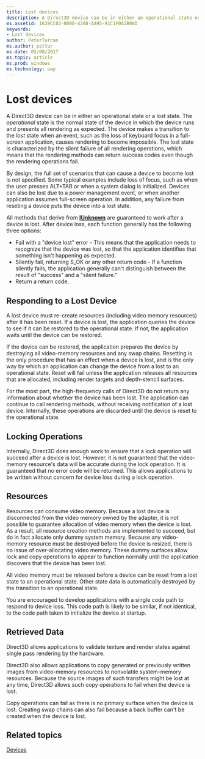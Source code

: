 ```yaml
---
title: Lost devices
description: A Direct3D device can be in either an operational state or a lost state.
ms.assetid: 1639CC02-8000-4208-AA95-91C1F0A3B08D
keywords:
- Lost devices
author: PeterTurcan
ms.author: pettur
ms.date: 02/08/2017
ms.topic: article
ms.prod: windows
ms.technology: uwp
---
```


# Lost devices


A Direct3D device can be in either an operational state or a lost state. The *operational* state is the normal state of the device in which the device runs and presents all rendering as expected. The device makes a transition to the *lost* state when an event, such as the loss of keyboard focus in a full-screen application, causes rendering to become impossible. The lost state is characterized by the silent failure of all rendering operations, which means that the rendering methods can return success codes even though the rendering operations fail.

By design, the full set of scenarios that can cause a device to become lost is not specified. Some typical examples include loss of focus, such as when the user presses ALT+TAB or when a system dialog is initialized. Devices can also be lost due to a power management event, or when another application assumes full-screen operation. In addition, any failure from reseting a device puts the device into a lost state.

All methods that derive from [**IUnknown**](https://msdn.microsoft.com/library/windows/desktop/ms680509) are guaranteed to work after a device is lost. After device loss, each function generally has the following three options:

-   Fail with a "device lost" error - This means that the application needs to recognize that the device was lost, so that the application identifies that something isn't happening as expected.
-   Silently fail, returning S\_OK or any other return code - If a function silently fails, the application generally can't distinguish between the result of "success" and a "silent failure."
-   Return a return code.

## <span id="Responding_to_a_Lost_Device"></span><span id="responding_to_a_lost_device"></span><span id="RESPONDING_TO_A_LOST_DEVICE"></span>Responding to a Lost Device


A lost device must re-create resources (including video memory resources) after it has been reset. If a device is lost, the application queries the device to see if it can be restored to the operational state. If not, the application waits until the device can be restored.

If the device can be restored, the application prepares the device by destroying all video-memory resources and any swap chains. Resetting is the only procedure that has an effect when a device is lost, and is the only way by which an application can change the device from a lost to an operational state. Reset will fail unless the application releases all resources that are allocated, including render targets and depth-stencil surfaces.

For the most part, the high-frequency calls of Direct3D do not return any information about whether the device has been lost. The application can continue to call rendering methods, without receiving notification of a lost device. Internally, these operations are discarded until the device is reset to the operational state.

## <span id="Locking_Operations"></span><span id="locking_operations"></span><span id="LOCKING_OPERATIONS"></span>Locking Operations


Internally, Direct3D does enough work to ensure that a lock operation will succeed after a device is lost. However, it is not guaranteed that the video-memory resource's data will be accurate during the lock operation. It is guaranteed that no error code will be returned. This allows applications to be written without concern for device loss during a lock operation.

## <span id="Resources"></span><span id="resources"></span><span id="RESOURCES"></span>Resources


Resources can consume video memory. Because a lost device is disconnected from the video memory owned by the adapter, it is not possible to guarantee allocation of video memory when the device is lost. As a result, all resource creation methods are implemented to succeed, but do in fact allocate only dummy system memory. Because any video-memory resource must be destroyed before the device is resized, there is no issue of over-allocating video memory. These dummy surfaces allow lock and copy operations to appear to function normally until the application discovers that the device has been lost.

All video memory must be released before a device can be reset from a lost state to an operational state. Other state data is automatically destroyed by the transition to an operational state.

You are encouraged to develop applications with a single code path to respond to device loss. This code path is likely to be similar, if not identical, to the code path taken to initialize the device at startup.

## <span id="Retrieved_Data"></span><span id="retrieved_data"></span><span id="RETRIEVED_DATA"></span>Retrieved Data


Direct3D allows applications to validate texture and render states against single pass rendering by the hardware.

Direct3D also allows applications to copy generated or previously written images from video-memory resources to nonvolatile system-memory resources. Because the source images of such transfers might be lost at any time, Direct3D allows such copy operations to fail when the device is lost.

Copy operations can fail as there is no primary surface when the device is lost. Creating swap chains can also fail because a back buffer can't be created when the device is lost.

## <span id="related-topics"></span>Related topics


[Devices](devices.md)

 

 




